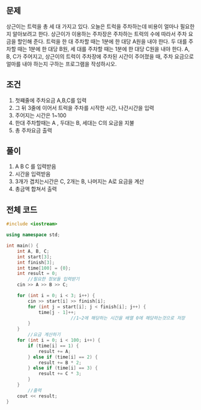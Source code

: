 ## 문제
상근이는 트럭을 총 세 대 가지고 있다. 오늘은 트럭을 주차하는데 비용이 얼마나 필요한지 알아보려고 한다.
상근이가 이용하는 주차장은 주차하는 트럭의 수에 따라서 주차 요금을 할인해 준다.
트럭을 한 대 주차할 때는 1분에 한 대당 A원을 내야 한다. 두 대를 주차할 때는 1분에 한 대당 B원, 세 대를 주차할 때는 1분에 한 대당 C원을 내야 한다.
A, B, C가 주어지고, 상근이의 트럭이 주차장에 주차된 시간이 주어졌을 때, 주차 요금으로 얼마를 내야 하는지 구하는 프로그램을 작성하시오.
## 조건
1. 첫쨰줄에 주차요금 A,B,C를 입력
2. 그 뒤 3줄에 이어서 트럭을 주차를 시작한 시간, 나간시간을 입력
3. 주어지는 시간은 1~100
4. 한대 주차할때는 A , 두대는 B, 세대는 C의 요금을 지불
5. 총 주차요금 출력
## 풀이
1. A B C 를 입력받음
2. 시간을 입력받음
3. 3개가 겹치는시간은 C, 2개는 B, 나머지는 A로 요금을 계산
4. 총금액 합쳐서 출력
## 전체 코드
```cpp
#include <iostream>

using namespace std;

int main() {
    int A, B, C;
    int start[3];
    int finish[3];
    int time[100] = {0};
    int result = 0;
		//필요한 정보들 입력받기
    cin >> A >> B >> C;

    for (int i = 0; i < 3; i++) {
        cin >> start[i] >> finish[i];
        for (int j = start[i]; j < finish[i]; j++) {
            time[j - 1]++;
						//1~2에 해당하는 시간을 배열 0에 해당하는것으로 저장
        }
    }
		//요금 계산하기
    for (int i = 0; i < 100; i++) {
        if (time[i] == 1) {
            result += A;
        } else if (time[i] == 2) {
            result += B * 2;
        } else if (time[i] == 3) {
            result += C * 3;
        }
    }
		//출력
    cout << result;
}

```